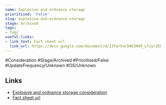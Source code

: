 ```yaml
---
name: Explosive and ordnance storage
prioritised: 'False'
slug: explosive-and-ordnance-storage
stage: Archived
tags:
- Tag/
useful-links:
- link_text: Fact sheet url
  link_url: https://docs.google.com/document/d/13TarVxC94K5M49_LfJyr2EHW9rZT0_cPsJ_u8fVWNrw/edit#heading=h.lb9do641w06g
---
```


#Consideration #Stage/Archived #Prioritised/False #UpdateFrequency/Unknown #OS/Unknown



## Links

* [Explosive and ordnance storage consideration](https://design.planning.data.gov.uk/planning-consideration/explosive-and-ordnance-storage)
* [Fact sheet url](https://docs.google.com/document/d/13TarVxC94K5M49_LfJyr2EHW9rZT0_cPsJ_u8fVWNrw/edit#heading=h.lb9do641w06g)